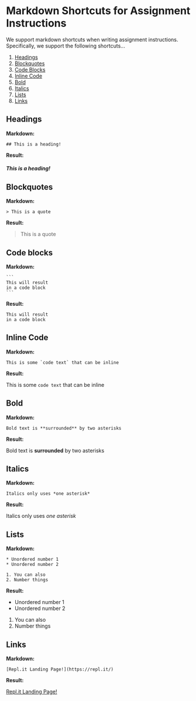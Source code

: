 # Markdown Shortcuts for Assignment Instructions

We support markdown shortcuts when writing assignment instructions.  Specifically, we support the following shortcuts...

1. [Headings](#headings)
2. [Blockquotes](#blockquotes)
3. [Code Blocks](#code-blocks)
4. [Inline Code](#inline-code)
5. [Bold](#bold)
6. [Italics](#italics)
7. [Lists](#lists)
8. [Links](#links)

## Headings

**Markdown:**

```
## This is a heading!
```

**Result:**

##### This is a heading!



## Blockquotes

**Markdown:**

```
> This is a quote
```

**Result:**

> This is a quote

## Code blocks

**Markdown:**

````
```
This will result
in a code block
```
````

**Result:**

```
This will result
in a code block
```

## Inline Code

**Markdown:**

```
This is some `code text` that can be inline
```

**Result:**

This is some `code text` that can be inline

## Bold

**Markdown:**

```
Bold text is **surrounded** by two asterisks
```

**Result:**

Bold text is **surrounded** by two asterisks

## Italics

**Markdown:**

```
Italics only uses *one asterisk*
```

**Result:**

Italics only uses *one asterisk*

## Lists

**Markdown:**

```
* Unordered number 1
* Unordered number 2

1. You can also
2. Number things
```

**Result:**

* Unordered number 1
* Unordered number 2


1. You can also
2. Number things

## Links

**Markdown:**

```
[Repl.it Landing Page!](https://repl.it/)
```

**Result:**

[Repl.it Landing Page!](https://repl.it/)